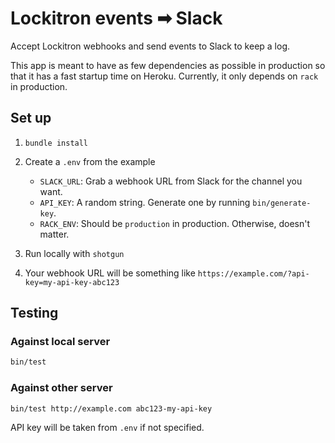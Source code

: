 # Lockitron events ➡ Slack

Accept Lockitron webhooks and send events to Slack to keep a log.

This app is meant to have as few dependencies as possible in production so that it has a fast startup time on Heroku.
Currently, it only depends on `rack` in production.

## Set up

1. `bundle install`
2. Create a `.env` from the example

    - `SLACK_URL`: Grab a webhook URL from Slack for the channel you want.
    - `API_KEY`: A random string. Generate one by running `bin/generate-key`.
    - `RACK_ENV`: Should be `production` in production. Otherwise, doesn't matter.

3. Run locally with `shotgun`
4. Your webhook URL will be something like `https://example.com/?api-key=my-api-key-abc123`

## Testing

### Against local server

```sh
bin/test
```

### Against other server

```sh
bin/test http://example.com abc123-my-api-key
```

API key will be taken from `.env` if not specified.
